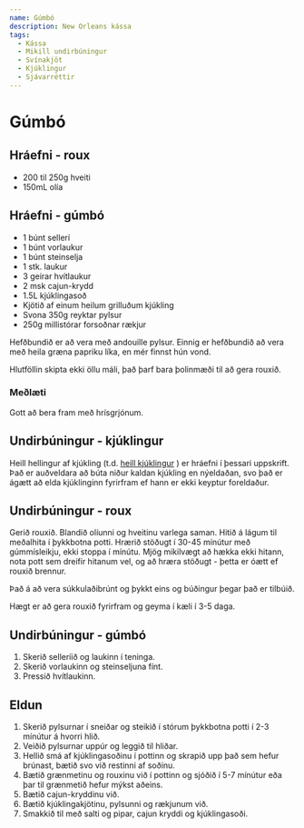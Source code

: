 ```yaml
---
name: Gúmbó
description: New Orleans kássa
tags:
  - Kássa
  - Mikill undirbúningur
  - Svínakjöt
  - Kjúklingur
  - Sjávarréttir
---
```


# Gúmbó

## Hráefni - roux

- 200 til 250g hveiti
- 150mL olía

## Hráefni - gúmbó

- 1 búnt sellerí
- 1 búnt vorlaukur
- 1 búnt steinselja
- 1 stk. laukur 
- 3 geirar hvítlaukur
- 2 msk cajun-krydd
- 1.5L kjúklingasoð
- Kjötið af einum heilum grilluðum kjúkling
- Svona 350g reyktar pylsur
- 250g millistórar forsoðnar rækjur

Hefðbundið er að vera með andouille pylsur. Einnig er hefðbundið að vera með heila græna papriku líka, en mér finnst hún vond.

Hlutföllin skipta ekki öllu máli, það þarf bara þolinmæði til að gera rouxið.

### Meðlæti

Gott að bera fram með hrísgrjónum.

## Undirbúningur - kjúklingur

Heill hellingur af kjúkling (t.d. [heill kjúklingur](https://ernir.net/recipes/heill-kjuklingur) ) er hráefni í þessari uppskrift. Það er auðveldara að búta niður kaldan kjúkling en nýeldaðan, svo það er ágætt að elda kjúklinginn fyrirfram ef hann er ekki keyptur foreldaður.

## Undirbúningur - roux

Gerið rouxið. Blandið olíunni og hveitinu varlega saman. Hitið á lágum til meðalhita í þykkbotna potti. Hrærið stöðugt í 30-45 mínútur með gúmmísleikju, ekki stoppa í mínútu. Mjög mikilvægt að hækka ekki hitann, nota pott sem dreifir hitanum vel, og að hræra stöðugt - þetta er óætt ef rouxið brennur.

Það á að vera súkkulaðibrúnt og þykkt eins og búðingur þegar það er tilbúið.

Hægt er að gera rouxið fyrirfram og geyma í kæli í 3-5 daga.

## Undirbúningur - gúmbó

1. Skerið selleríið og laukinn í teninga. 
2. Skerið vorlaukinn og steinseljuna fínt. 
3. Pressið hvítlaukinn.

## Eldun

1. Skerið pylsurnar í sneiðar og steikið í stórum þykkbotna potti í 2-3 mínútur á hvorri hlið.
2. Veiðið pylsurnar uppúr og leggið til hliðar. 
3. Hellið smá af kjúklingasoðinu í pottinn og skrapið upp það sem hefur brúnast, bætið svo við restinni af soðinu.
4. Bætið grænmetinu og rouxinu við í pottinn og sjóðið í 5-7 mínútur eða þar til grænmetið hefur mýkst aðeins.
5. Bætið cajun-kryddinu við.
6. Bætið kjúklingakjötinu, pylsunni og rækjunum við.
7. Smakkið til með salti og pipar, cajun kryddi og kjúklingasoði.
